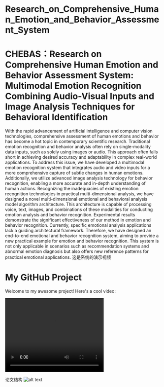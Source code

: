 # Research_on_Comprehensive_Human_Emotion_and_Behavior_Assessment_System
# CHEBAS：Research on Comprehensive Human Emotion and Behavior Assessment System: Multimodal Emotion Recognition Combining Audio-Visual Inputs and Image Analysis Techniques for Behavioral Identification

With the rapid advancement of artificial intelligence and computer vision technologies, comprehensive assessment of human emotions and behavior has become a hot topic in contemporary scientific research. Traditional emotion recognition and behavior analysis often rely on single-modality data inputs, such as solely using images or audio. This approach often falls short in achieving desired accuracy and adaptability in complex real-world applications. To address this issue, we have developed a multimodal emotion recognition system that integrates audio and video inputs for a more comprehensive capture of subtle changes in human emotions. Additionally, we utilize advanced image analysis technology for behavior recognition, enabling a more accurate and in-depth understanding of human actions. Recognizing the inadequacies of existing emotion recognition technologies in practical multi-dimensional analysis, we have designed a novel multi-dimensional emotional and behavioral analysis model algorithm architecture. This architecture is capable of processing voice, text, images, and combinations of these modalities for conducting emotion analysis and behavior recognition. Experimental results demonstrate the significant effectiveness of our method in emotion and behavior recognition. Currently, specific emotional analysis applications lack a guiding architectural framework. Therefore, we have designed an end-to-end emotional and behavior recognition system, aiming to provide a new practical example for emotion and behavior recognition. This system is not only applicable in scenarios such as recommendation systems and abnormal emotion diagnosis but also offers new reference patterns for practical emotional applications.
这是系统的演示视频
# My GitHub Project
Welcome to my awesome project! Here's a cool video:

<video width="320" height="240" controls>
  <source src="https://github.com/SHULiuZZ/Research_on_Comprehensive_Human_Emotion_and_Behavior_Assessment_System/blob/main/Demo/Demo.mp4" type="video/mp4">
  Your browser does not support the video tag.
</video>

论文结构
![alt text](https://github.com/SHULiuZZ/Research_on_Comprehensive_Human_Emotion_and_Behavior_Assessment_System/blob/main/Articles%20illustration/._Fig1.png)
